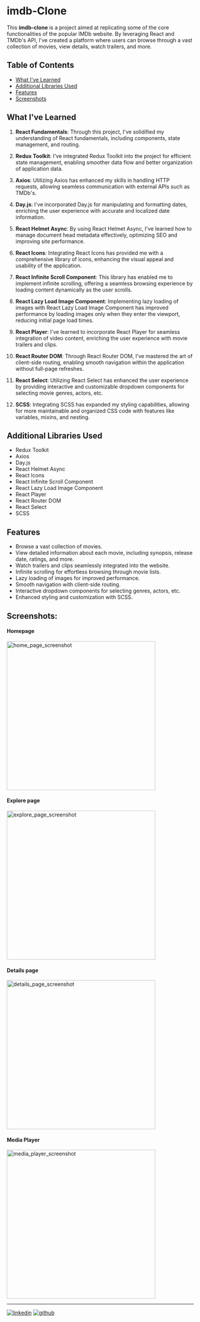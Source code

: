 # imdb-Clone

This **imdb-clone** is a project aimed at replicating some of the core functionalities of the popular IMDb website. By leveraging React and TMDb's API, I've created a platform where users can browse through a vast collection of movies, view details, watch trailers, and more.

## Table of Contents

- [What I've Learned](#what-ive-learned)
- [Additional Libraries Used](#additional-libraries-used)
- [Features](#features)
- [Screenshots](#screenshots)

## What I've Learned

1. **React Fundamentals**: Through this project, I've solidified my understanding of React fundamentals, including components, state management, and routing.
2. **Redux Toolkit**: I've integrated Redux Toolkit into the project for efficient state management, enabling smoother data flow and better organization of application data.

3. **Axios**: Utilizing Axios has enhanced my skills in handling HTTP requests, allowing seamless communication with external APIs such as TMDb's.

4. **Day.js**: I've incorporated Day.js for manipulating and formatting dates, enriching the user experience with accurate and localized date information.

5. **React Helmet Async**: By using React Helmet Async, I've learned how to manage document head metadata effectively, optimizing SEO and improving site performance.

6. **React Icons**: Integrating React Icons has provided me with a comprehensive library of icons, enhancing the visual appeal and usability of the application.

7. **React Infinite Scroll Component**: This library has enabled me to implement infinite scrolling, offering a seamless browsing experience by loading content dynamically as the user scrolls.

8. **React Lazy Load Image Component**: Implementing lazy loading of images with React Lazy Load Image Component has improved performance by loading images only when they enter the viewport, reducing initial page load times.

9. **React Player**: I've learned to incorporate React Player for seamless integration of video content, enriching the user experience with movie trailers and clips.

10. **React Router DOM**: Through React Router DOM, I've mastered the art of client-side routing, enabling smooth navigation within the application without full-page refreshes.

11. **React Select**: Utilizing React Select has enhanced the user experience by providing interactive and customizable dropdown components for selecting movie genres, actors, etc.

12. **SCSS**: Integrating SCSS has expanded my styling capabilities, allowing for more maintainable and organized CSS code with features like variables, mixins, and nesting.

## Additional Libraries Used

- Redux Toolkit
- Axios
- Day.js
- React Helmet Async
- React Icons
- React Infinite Scroll Component
- React Lazy Load Image Component
- React Player
- React Router DOM
- React Select
- SCSS

## Features

- Browse a vast collection of movies.
- View detailed information about each movie, including synopsis, release date, ratings, and more.
- Watch trailers and clips seamlessly integrated into the website.
- Infinite scrolling for effortless browsing through movie lists.
- Lazy loading of images for improved performance.
- Smooth navigation with client-side routing.
- Interactive dropdown components for selecting genres, actors, etc.
- Enhanced styling and customization with SCSS.

## Screenshots:

#### Homepage

<img src="https://lh3.googleusercontent.com/d/18EhdpS2vivWtCMhfIr9sT_FoOjrNG5Fo" alt="home_page_screenshot" width="400" />

#### Explore page

<img src="https://lh3.googleusercontent.com/d/1aNHTzEZkWl3XEpziA0GqqM9gkFjqFYxw" alt="explore_page_screenshot" width="400" />

#### Details page

<img src="https://lh3.googleusercontent.com/d/14oMk3kiasQTYmcuZWzn2pw35tVqo4DuR" alt="details_page_screenshot" width="400" />

#### Media Player

<img src="https://lh3.googleusercontent.com/d/1Pe161AL20llO9rpDe9TeWkLlEaH-ybEK" alt="media_player_screenshot" width="400" />

---

[![linkedin](https://img.shields.io/badge/linkedin-0A66C2?style=for-the-badge&logo=linkedin&logoColor=white)](https://www.linkedin.com/in/sheharyarcodes)
[![github](https://img.shields.io/badge/github-000?style=for-the-badge&logo=github&logoColor=white)](https://github.com/sheharyarcodes)
